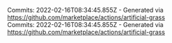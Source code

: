 Commits: 2022-02-16T08:34:45.855Z - Generated via https://github.com/marketplace/actions/artificial-grass
<br>
Commits: 2022-02-16T08:34:45.855Z - Generated via https://github.com/marketplace/actions/artificial-grass
<br>
